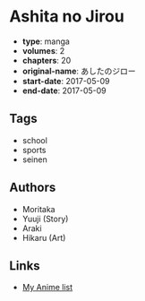 # Ashita no Jirou

-   **type**: manga
-   **volumes**: 2
-   **chapters**: 20
-   **original-name**: あしたのジロー
-   **start-date**: 2017-05-09
-   **end-date**: 2017-05-09

## Tags

-   school
-   sports
-   seinen

## Authors

-   Moritaka
-   Yuuji (Story)
-   Araki
-   Hikaru (Art)

## Links

-   [My Anime list](https://myanimelist.net/manga/106812/Ashita_no_Jirou)
